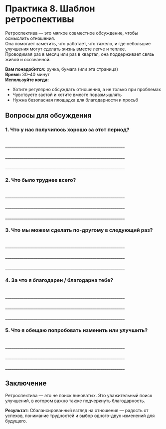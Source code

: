 # Практика 8. Шаблон ретроспективы

Ретроспектива — это мягкое совместное обсуждение, чтобы осмыслить отношения.<br/>
Она помогает заметить, что работает, что тяжело, и где небольшие улучшения могут сделать жизнь вместе легче и теплее.<br/>
Проводимая раз в месяц или раз в квартал, она поддерживает связь живой и осознанной.

**Вам понадобится:** ручка, бумага (или эта страница)<br/>
**Время:** 30–40 минут<br/>
**Используйте когда:**

- Хотите регулярно обсуждать отношения, а не только при проблемах
- Чувствуете застой и хотите вместе поразмышлять
- Нужна безопасная площадка для благодарности и просьб

## Вопросы для обсуждения

### 1. Что у нас получилось хорошо за этот период?

<br/>
____________________________________________________________
<br/><br/>
____________________________________________________________
<br/><br/>
____________________________________________________________

### 2. Что было труднее всего?

<br/>
____________________________________________________________
<br/><br/>
____________________________________________________________
<br/><br/>
____________________________________________________________

### 3. Что мы можем сделать по-другому в следующий раз?

<br/>
____________________________________________________________
<br/><br/>
____________________________________________________________
<br/><br/>
____________________________________________________________

### 4. За что я благодарен / благодарна тебе?

<br/>
____________________________________________________________
<br/><br/>
____________________________________________________________
<br/><br/>
____________________________________________________________

### 5. Что я обещаю попробовать изменить или улучшить?

<br/>
____________________________________________________________
<br/><br/>
____________________________________________________________
<br/><br/>
____________________________________________________________

## Заключение

Ретроспектива — это не поиск виноватых. Это уважительный поиск улучшений, в котором важно также подчеркнуть благодарность.

**Результат:** Сбалансированный взгляд на отношения — радость от успехов, понимание трудностей и выбор одного-двух изменений для будущего.
